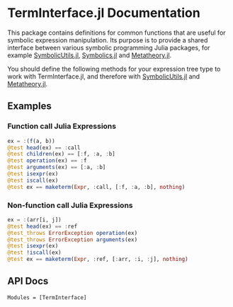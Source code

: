 # TermInterface.jl Documentation

This package contains definitions for common functions that are useful for symbolic expression manipulation.
Its purpose is to provide a shared interface between various symbolic programming Julia packages, for example 
[SymbolicUtils.jl](https://github.com/JuliaSymbolics/SymbolicUtils.jl), [Symbolics.jl](https://github.com/JuliaSymbolics/Symbolics.jl) and [Metatheory.jl](https://github.com/0x0f0f0f/Metatheory.jl).

You should define the following methods for your expression tree type to work
with TermInterface.jl, and therefore with [SymbolicUtils.jl](https://github.com/JuliaSymbolics/SymbolicUtils.jl) 
and [Metatheory.jl](https://github.com/0x0f0f0f/Metatheory.jl).

## Examples

### Function call Julia Expressions

```julia 
ex = :(f(a, b))
@test head(ex) == :call
@test children(ex) == [:f, :a, :b]
@test operation(ex) == :f
@test arguments(ex) == [:a, :b]
@test isexpr(ex)
@test iscall(ex)
@test ex == maketerm(Expr, :call, [:f, :a, :b], nothing)
```


### Non-function call Julia Expressions

```julia 
ex = :(arr[i, j])
@test head(ex) == :ref
@test_throws ErrorException operation(ex)
@test_throws ErrorException arguments(ex)
@test isexpr(ex)
@test !iscall(ex)
@test ex == maketerm(Expr, :ref, [:arr, :i, :j], nothing)
```

## API Docs

```@autodocs
Modules = [TermInterface]
```

